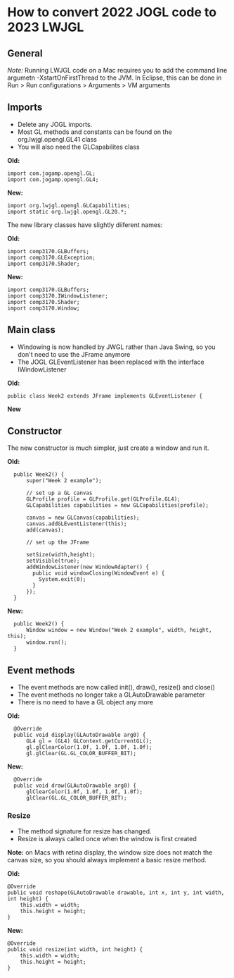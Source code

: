 # How to convert 2022 JOGL code to 2023 LWJGL

## General 

*Note:* Running LWJGL code on a Mac requires you to add the command line argumetn -XstartOnFirstThread to the JVM. 
In Eclipse, this can be done in Run > Run configurations > Arguments > VM arguments

## Imports 

* Delete any JOGL imports.
* Most GL methods and constants can be found on the org.lwjgl.opengl.GL41 class
* You will also need the GLCapabilites class

**Old:**

    import com.jogamp.opengl.GL;
    import com.jogamp.opengl.GL4;

**New:**

    import org.lwjgl.opengl.GLCapabilities;
    import static org.lwjgl.opengl.GL20.*;

The new library classes have slightly diiferent names:

**Old:**

    import comp3170.GLBuffers;
    import comp3170.GLException;
    import comp3170.Shader;

**New:**

    import comp3170.GLBuffers;
    import comp3170.IWindowListener;
    import comp3170.Shader;
    import comp3170.Window;

## Main class 

* Windowing is now handled by JWGL rather than Java Swing, so you don't need to use the JFrame anymore
* The JOGL GLEventListener has been replaced with the interface IWindowListener

**Old:**

    public class Week2 extends JFrame implements GLEventListener {

**New**

## Constructor

The new constructor is much simpler, just create a window and run it.

**Old:**

      public Week2() {
          super("Week 2 example");

          // set up a GL canvas
          GLProfile profile = GLProfile.get(GLProfile.GL4);		 
          GLCapabilities capabilities = new GLCapabilities(profile);
          
          canvas = new GLCanvas(capabilities);
          canvas.addGLEventListener(this);
          add(canvas);

          // set up the JFrame

          setSize(width,height);
          setVisible(true);
          addWindowListener(new WindowAdapter() {
            public void windowClosing(WindowEvent e) {
              System.exit(0);
            }
          });
      }

**New:**

      public Week2() {
          Window window = new Window("Week 2 example", width, height, this);
          window.run();
      }
    
## Event methods

* The event methods are now called init(), draw(), resize() and close()
* The event methods no longer take a GLAutoDrawable parameter
* There is no need to have a GL object any more

**Old:**

      @Override
      public void display(GLAutoDrawable arg0) {
          GL4 gl = (GL4) GLContext.getCurrentGL();
          gl.glClearColor(1.0f, 1.0f, 1.0f, 1.0f);
          gl.glClear(GL.GL_COLOR_BUFFER_BIT);

**New:**

      @Override
      public void draw(GLAutoDrawable arg0) {
          glClearColor(1.0f, 1.0f, 1.0f, 1.0f);
          glClear(GL.GL_COLOR_BUFFER_BIT);

### Resize 

* The method signature for resize has changed. 
* Resize is always called once when the window is first created

**Note:** on Macs with retina display, the window size does not match the canvas size, so you should always implement a basic resize method.

**Old:**

  	@Override
    public void reshape(GLAutoDrawable drawable, int x, int y, int width, int height) {
        this.width = width;
        this.height = height;
    }

**New:**

    @Override
    public void resize(int width, int height) {
        this.width = width;
        this.height = height;
    }




